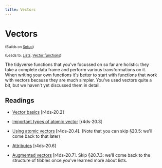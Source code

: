 ```yaml
---
title: Vectors
---
```


<!-- Generated automatically from vectors.yml. Do not edit by hand -->

# Vectors

<small>(Builds on [Setup](setup.md))</small>

<small>(Leads to: [Lists](lists.md), [Vector functions](vector-functions.md))</small>

The tidyverse functions that you've focussed on so far are holistic: they take a complete data frame and perform various transformations on it. When writing your own functions it's better to start with functions that work with vectors because they are much simpler. You've used vectors quite a bit, but we haven't yet discussed them in detail.

## Readings

  * [Vector basics](http://r4ds.had.co.nz/vectors.html#vector-basics) [r4ds-20.2]

  * [Important types of atomic vector](http://r4ds.had.co.nz/vectors.html#important-types-of-atomic-vector) [r4ds-20.3]

  * [Using atomic vectors](http://r4ds.had.co.nz/vectors.html#using-atomic-vectors) [r4ds-20.4].
    (Note that you can skip §20.5: we'll come back to that later)

  * [Attributes](http://r4ds.had.co.nz/vectors.html#attributes) [r4ds-20.6]

  * [Augmented vectors](http://r4ds.had.co.nz/vectors.html#augmented-vectors) [r4ds-20.7].
    Skip §20.7.3: we'll come back to the structure of tibbles once you've
    learned more about lists.



